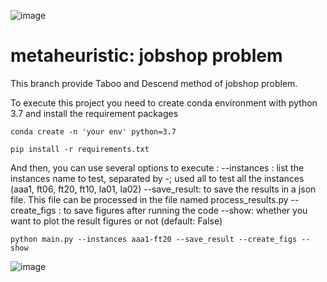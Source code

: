 ![image](https://user-images.githubusercontent.com/16137402/120870003-16041800-c598-11eb-97e6-9992c347cc23.png)


# metaheuristic:  jobshop problem

This branch provide Taboo and Descend method of jobshop problem.

To execute this project you need to create conda environment with python 3.7 and install the requirement packages

`conda create -n 'your env' python=3.7`

`pip install -r requirements.txt`

And then, you can use several options to execute :
--instances : list the instances name to test, separated by -; 
              used all to test all the instances (aaa1, ft06, ft20, ft10, la01, la02)
--save_result: to save the results in a json file. 
                This file can be processed in the file named process_results.py
--create_figs : to save figures after running the code
--show: whether you want to plot the result figures or not (default: False)

`python main.py --instances aaa1-ft20 --save_result --create_figs --show`

![image](https://user-images.githubusercontent.com/16137402/120869939-e7863d00-c597-11eb-82ab-ef8c121dea65.png)








